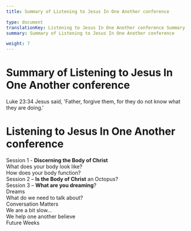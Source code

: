 ```yaml
---
title: Summary of Listening to Jesus In One Another conference

type: document
translationKey: Listening to Jesus In One Another conference Summary
summary: Summary of Listening to Jesus In One Another conference

weight: 7
---
```

# Summary of Listening to Jesus In One Another conference
Luke 23:34 Jesus said, 'Father, forgive them, for they do not know what they are doing.'
# Listening to Jesus In One Another conference

Session 1 - **Discerning the Body of Christ**<br>What does your body look like?<br>How does your body function?<br>Session 2 – **Is the Body of Christ** an Octopus?<br>Session 3 – **What are you dreaming**?<br>Dreams<br>What do we need to talk about?<br>Conversation Matters<br>We are a bit slow...<br>We help one another believe<br>Future Weeks